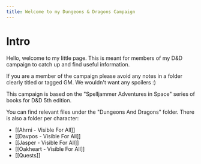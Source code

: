 ```yaml
---
title: Welcome to my Dungeons & Dragons Campaign
---
```

# Intro
Hello, welcome to my little page. This is meant for members of my D&D campaign to catch up and find useful information.

If you are a member of the campaign please avoid any notes in a folder clearly titled or tagged GM. We wouldn't want any spoilers :)

This campaign is based on the "Spelljammer Adventures in Space" series of books for D&D 5th edition. 

You can find relevant files under the "Dungeons And Dragons" folder.
There is also a folder per character:
- [[Ahrni - Visible For All]]
- [[Davpos - Visible For All]]
- [[Jasper - Visible For All]]
- [[Oakheart - Visible For All]]
- [[Quests]]


 
